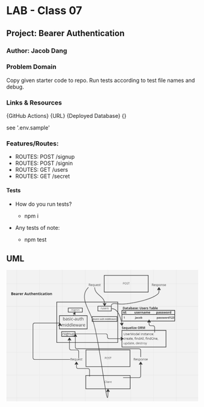 # LAB - Class 07

## Project: Bearer Authentication

### Author: Jacob Dang

### Problem Domain
Copy given starter code to repo. Run tests according to test file names and debug. 


### Links & Resources
{GitHub Actions} {URL}
{Deployed Database} {}

see '.env.sample'

### Features/Routes:
- ROUTES: POST /signup
- ROUTES: POST /signin
- ROUTES: GET /users
- ROUTES: GET /secret


#### Tests
- How do you run tests?
    - npm i

- Any tests of note:
    - npm test

## UML
![UML](./assets/lab7-image.png)